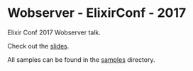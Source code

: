 # Wobserver - ElixirConf - 2017
Elixir Conf 2017 Wobserver talk.

Check out the [slides](wobserver-elixirconf-2017.pdf).

All samples can be found in the [samples](samples) directory.
